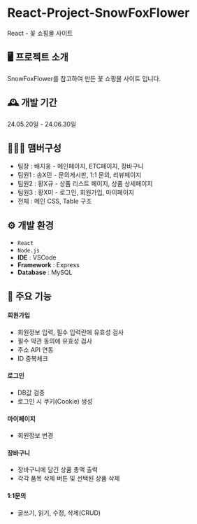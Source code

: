 # React-Project-SnowFoxFlower
React - 꽃 쇼핑몰 사이트

## 🖥️ 프로젝트 소개
SnowFoxFlower를 참고하여 만든 꾳 쇼핑몰 사이트 입니다.

## 🕰️ 개발 기간
24.05.20일 - 24.06.30일
## 🧑‍🤝‍🧑 맴버구성
- 팀장 : 배지웅 - 메인페이지, ETC페이지, 장바구니
- 팀원1 : 송X민 - 문의게시판, 1:1 문의, 리뷰페이지
- 팀원2 : 황X규 - 상품 리스트 페이지, 상품 상세페이지
- 팀원3 : 황X미 - 로그인, 회원가입, 마이페이지
- 전체 : 메인 CSS, Table 구조

## ⚙️ 개발 환경
- `React` 
- `Node.js`
- **IDE** : VSCode
- **Framework** : Express
- **Database** : MySQL

## 📌 주요 기능
#### 회원가입 
- 회원정보 입력, 필수 입력란에 유효성 검사
- 필수 약관 동의에 유효성 검사
- 주소 API 연동
- ID 중복체크
#### 로그인
- DB값 검증
- 로그인 시 쿠키(Cookie) 생성
#### 마이페이지
-  회원정보 변경
#### 장바구니
- 장바구니에 담긴 상품 총액 출력
- 각각 품목 삭제 버튼 및 선택된 상품 삭제
#### 1:1문의
- 글쓰기, 읽기, 수정, 삭제(CRUD)





